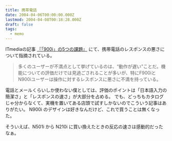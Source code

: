 ```yaml
---
title: 携帯電話
date: 2004-04-06T00:00:00.000Z
lastmod: 2004-04-08T00:18:28.000Z
draft: false
tags:
  - memo
---
```


ITmediaの記事 [『「900i」の5つの課題』](http://www.itmedia.co.jp/mobile/articles/0404/06/news002.html) にて、携帯電話のレスポンスの悪さについて指摘されている。

> 多くのユーザーが不満点として挙げているのは、“動作が遅い”ことだ。機能についての評価だけでは見過ごされることが多いが、特にF900iとN900iユーザーは操作に対するレスポンスに悪さに不満を持っている。

電話とメールくらいしか使わない僕としては、評価のポイントは「日本語入力の簡潔さ」と「レスポンスの速さ」が大部分を占める。 でも、どっちもカタログじゃ分からなくて、実機を置いてある店頭で試すしかないのでこういう記事はありがたい。 N900i のデザインは好きなんだけど、これで買うことは無くなった。

そういえば、N501i から N210i に買い換えたときの反応の速さは感動的だったなぁ。
